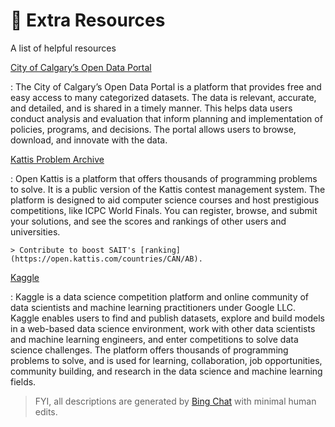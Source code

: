 # :eyes: Extra Resources

A list of helpful resources

[City of Calgary’s Open Data Portal](https://data.calgary.ca/)

: The City of Calgary’s Open Data Portal is a platform that provides free and easy access to many categorized datasets. The data is relevant, accurate, and detailed, and is shared in a timely manner. This helps data users conduct analysis and evaluation that inform planning and implementation of policies, programs, and decisions. The portal allows users to browse, download, and innovate with the data.

[Kattis Problem Archive](https://open.kattis.com/)

: Open Kattis is a platform that offers thousands of programming problems to solve. It is a public version of the Kattis contest management system. The platform is designed to aid computer science courses and host prestigious competitions, like ICPC World Finals. You can register, browse, and submit your solutions, and see the scores and rankings of other users and universities.

    > Contribute to boost SAIT's [ranking](https://open.kattis.com/countries/CAN/AB).

[Kaggle](https://www.kaggle.com/)

: Kaggle is a data science competition platform and online community of data scientists and machine learning practitioners under Google LLC. Kaggle enables users to find and publish datasets, explore and build models in a web-based data science environment, work with other data scientists and machine learning engineers, and enter competitions to solve data science challenges. The platform offers thousands of programming problems to solve, and is used for learning, collaboration, job opportunities, community building, and research in the data science and machine learning fields.

> FYI, all descriptions are generated by [Bing Chat](https://www.bing.com/chat) with minimal human edits.
